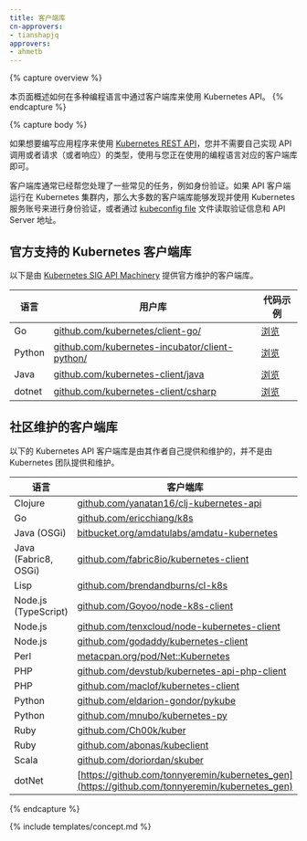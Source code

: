 ```yaml
---
title: 客户端库
cn-approvers:
- tianshapjq
approvers:
- ahmetb
---
```

<!--
---
title: Client Libraries
approvers:
- ahmetb
---
-->

{% capture overview %}
<!--
This page contains an overview of the client libraries for using the Kubernetes
API from various programming languages.
-->
本页面概述如何在多种编程语言中通过客户端库来使用 Kubernetes API。
{% endcapture %}

{% capture body %}
<!--
To write applications using the [Kubernetes REST API](/docs/reference/api-overview/),
you do not need to implement the API calls and request/response types yourself.
You can use a client library for the programming language you are using.
-->
如果想要编写应用程序来使用 [Kubernetes REST API](/docs/reference/api-overview/)，您并不需要自己实现 API 调用或者请求（或者响应）的类型，使用与您正在使用的编程语言对应的客户端库即可。

<!--
Client libraries often handle common tasks such as authentication for you.
Most client libraries can discover and use the Kubernetes Service Account to 
authenticate if the API client is running inside the Kubernetes cluster, or can
understand the [kubeconfig file](/docs/tasks/access-application-cluster/authenticate-across-clusters-kubeconfig/)
format to read the credentials and the API Server address.
-->
客户端库通常已经帮您处理了一些常见的任务，例如身份验证。如果 API 客户端运行在 Kubernetes 集群内，那么大多数的客户端库能够发现并使用 Kubernetes 服务账号来进行身份验证，或者通过 [kubeconfig file](/docs/tasks/access-application-cluster/authenticate-across-clusters-kubeconfig/) 文件读取验证信息和 API Server 地址。

<!--
## Officially-supported Kubernetes client libraries
-->
## 官方支持的 Kubernetes 客户端库

<!--
The following client libraries are officially maintained by [Kubernetes SIG API
Machinery](https://github.com/kubernetes/community/tree/master/sig-api-machinery).
-->
以下是由 [Kubernetes SIG API
Machinery](https://github.com/kubernetes/community/tree/master/sig-api-machinery) 提供官方维护的客户端库。

<!--
| Language | Client Library | Sample Programs |
|----------|----------------|-----------------|
| Go       | [github.com/kubernetes/client-go/](https://github.com/kubernetes/client-go/) | [浏览](https://github.com/kubernetes/client-go/tree/master/examples)
| Python       | [github.com/kubernetes-incubator/client-python/](https://github.com/kubernetes-incubator/client-python/) | [浏览](https://github.com/kubernetes-incubator/client-python/tree/master/examples)
| Java     | [github.com/kubernetes-client/java](https://github.com/kubernetes-client/java/) | [浏览](https://github.com/kubernetes-client/java#installation)
| dotnet   | [github.com/kubernetes-client/csharp](https://github.com/kubernetes-client/csharp) | [浏览](https://github.com/kubernetes-client/csharp/tree/master/examples/simple)
-->
|   语言   |     用户库     |     代码示例    |
|----------|----------------|-----------------|
| Go       | [github.com/kubernetes/client-go/](https://github.com/kubernetes/client-go/) | [浏览](https://github.com/kubernetes/client-go/tree/master/examples)
| Python       | [github.com/kubernetes-incubator/client-python/](https://github.com/kubernetes-incubator/client-python/) | [浏览](https://github.com/kubernetes-incubator/client-python/tree/master/examples)
| Java     | [github.com/kubernetes-client/java](https://github.com/kubernetes-client/java/) | [浏览](https://github.com/kubernetes-client/java#installation)
| dotnet   | [github.com/kubernetes-client/csharp](https://github.com/kubernetes-client/csharp) | [浏览](https://github.com/kubernetes-client/csharp/tree/master/examples/simple)

<!--
## Community-maintained client libraries
-->
## 社区维护的客户端库

<!--
The following Kubernetes API client libraries are provided and maintained by
their authors, not the Kubernetes team.
-->
以下的 Kubernetes API 客户端库是由其作者自己提供和维护的，并不是由 Kubernetes 团队提供和维护。

<!--
| Language             | Client Library                           |
| -------------------- | ---------------------------------------- |
| Clojure              | [github.com/yanatan16/clj-kubernetes-api](https://github.com/yanatan16/clj-kubernetes-api) |
| Go                   | [github.com/ericchiang/k8s](https://github.com/ericchiang/k8s) |
| Java (OSGi)          | [bitbucket.org/amdatulabs/amdatu-kubernetes](https://bitbucket.org/amdatulabs/amdatu-kubernetes) |
| Java (Fabric8, OSGi) | [github.com/fabric8io/kubernetes-client](https://github.com/fabric8io/kubernetes-client) |
| Lisp                 | [github.com/brendandburns/cl-k8s](https://github.com/brendandburns/cl-k8s) |
| Node.js (TypeScript) | [github.com/Goyoo/node-k8s-client](https://github.com/Goyoo/node-k8s-client) |
| Node.js              | [github.com/tenxcloud/node-kubernetes-client](https://github.com/tenxcloud/node-kubernetes-client) |
| Node.js              | [github.com/godaddy/kubernetes-client](https://github.com/godaddy/kubernetes-client) |
| Perl                 | [metacpan.org/pod/Net::Kubernetes](https://metacpan.org/pod/Net::Kubernetes) |
| PHP                  | [github.com/devstub/kubernetes-api-php-client](https://github.com/devstub/kubernetes-api-php-client) |
| PHP                  | [github.com/maclof/kubernetes-client](https://github.com/maclof/kubernetes-client) |
| Python               | [github.com/eldarion-gondor/pykube](https://github.com/eldarion-gondor/pykube) |
| Python               | [github.com/mnubo/kubernetes-py](https://github.com/mnubo/kubernetes-py) |
| Ruby                 | [github.com/Ch00k/kuber](https://github.com/Ch00k/kuber) |
| Ruby                 | [github.com/abonas/kubeclient](https://github.com/abonas/kubeclient) |
| Scala                | [github.com/doriordan/skuber](https://github.com/doriordan/skuber) |
| dotNet               | [https://github.com/tonnyeremin/kubernetes_gen](https://github.com/tonnyeremin/kubernetes_gen)
-->
| 语言                 | 客户端库                                 |
| -------------------- | ---------------------------------------- |
| Clojure              | [github.com/yanatan16/clj-kubernetes-api](https://github.com/yanatan16/clj-kubernetes-api) |
| Go                   | [github.com/ericchiang/k8s](https://github.com/ericchiang/k8s) |
| Java (OSGi)          | [bitbucket.org/amdatulabs/amdatu-kubernetes](https://bitbucket.org/amdatulabs/amdatu-kubernetes) |
| Java (Fabric8, OSGi) | [github.com/fabric8io/kubernetes-client](https://github.com/fabric8io/kubernetes-client) |
| Lisp                 | [github.com/brendandburns/cl-k8s](https://github.com/brendandburns/cl-k8s) |
| Node.js (TypeScript) | [github.com/Goyoo/node-k8s-client](https://github.com/Goyoo/node-k8s-client) |
| Node.js              | [github.com/tenxcloud/node-kubernetes-client](https://github.com/tenxcloud/node-kubernetes-client) |
| Node.js              | [github.com/godaddy/kubernetes-client](https://github.com/godaddy/kubernetes-client) |
| Perl                 | [metacpan.org/pod/Net::Kubernetes](https://metacpan.org/pod/Net::Kubernetes) |
| PHP                  | [github.com/devstub/kubernetes-api-php-client](https://github.com/devstub/kubernetes-api-php-client) |
| PHP                  | [github.com/maclof/kubernetes-client](https://github.com/maclof/kubernetes-client) |
| Python               | [github.com/eldarion-gondor/pykube](https://github.com/eldarion-gondor/pykube) |
| Python               | [github.com/mnubo/kubernetes-py](https://github.com/mnubo/kubernetes-py) |
| Ruby                 | [github.com/Ch00k/kuber](https://github.com/Ch00k/kuber) |
| Ruby                 | [github.com/abonas/kubeclient](https://github.com/abonas/kubeclient) |
| Scala                | [github.com/doriordan/skuber](https://github.com/doriordan/skuber) |
| dotNet               | [https://github.com/tonnyeremin/kubernetes_gen](https://github.com/tonnyeremin/kubernetes_gen)
{% endcapture %}

{% include templates/concept.md %}
